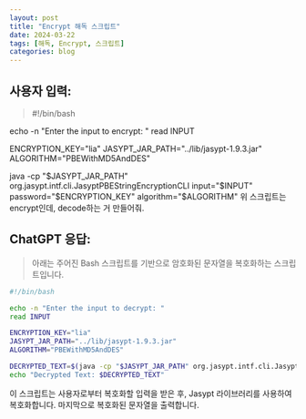 ```yaml
---
layout: post
title: "Encrypt 해독 스크립트"
date: 2024-03-22
tags: [해독, Encrypt, 스크립트]
categories: blog
---
```


## 사용자 입력:
> #!/bin/bash

echo -n "Enter the input to encrypt: "
read INPUT

ENCRYPTION_KEY="lia"
JASYPT_JAR_PATH="../lib/jasypt-1.9.3.jar"
ALGORITHM="PBEWithMD5AndDES"

java -cp "$JASYPT_JAR_PATH" org.jasypt.intf.cli.JasyptPBEStringEncryptionCLI input="$INPUT" password="$ENCRYPTION_KEY" algorithm="$ALGORITHM"
위 스크립트는 encrypt인데, decode하는 거 만들어줘.

## ChatGPT 응답:
> 아래는 주어진 Bash 스크립트를 기반으로 암호화된 문자열을 복호화하는 스크립트입니다.

```bash
#!/bin/bash

echo -n "Enter the input to decrypt: "
read INPUT

ENCRYPTION_KEY="lia"
JASYPT_JAR_PATH="../lib/jasypt-1.9.3.jar"
ALGORITHM="PBEWithMD5AndDES"

DECRYPTED_TEXT=$(java -cp "$JASYPT_JAR_PATH" org.jasypt.intf.cli.JasyptPBEStringDecryptionCLI input="$INPUT" password="$ENCRYPTION_KEY" algorithm="$ALGORITHM" | tail -n 1)
echo "Decrypted Text: $DECRYPTED_TEXT"
```

이 스크립트는 사용자로부터 복호화할 입력을 받은 후, Jasypt 라이브러리를 사용하여 복호화합니다. 마지막으로 복호화된 문자열을 출력합니다.

